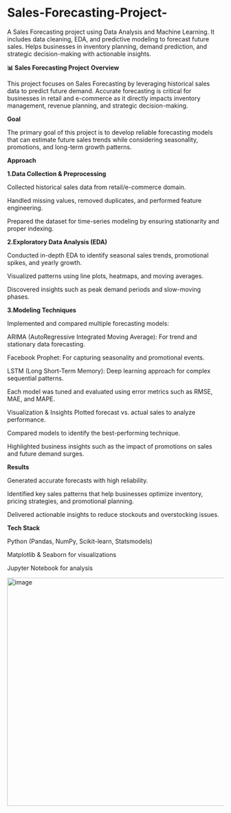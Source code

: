 # Sales-Forecasting-Project-
A Sales Forecasting project using Data Analysis and Machine Learning. It includes data cleaning, EDA, and predictive modeling to forecast future sales. Helps businesses in inventory planning, demand prediction, and strategic decision-making with actionable insights.

**📊 Sales Forecasting Project**
**Overview**

This project focuses on Sales Forecasting by leveraging historical sales data to predict future demand. Accurate forecasting is critical for businesses in retail and e-commerce as it directly impacts inventory management, revenue planning, and strategic decision-making.

**Goal**

The primary goal of this project is to develop reliable forecasting models that can estimate future sales trends while considering seasonality, promotions, and long-term growth patterns.

**Approach**

**1.Data Collection & Preprocessing**

Collected historical sales data from retail/e-commerce domain.

Handled missing values, removed duplicates, and performed feature engineering.

Prepared the dataset for time-series modeling by ensuring stationarity and proper indexing.

**2.Exploratory Data Analysis (EDA)**

Conducted in-depth EDA to identify seasonal sales trends, promotional spikes, and yearly growth.

Visualized patterns using line plots, heatmaps, and moving averages.

Discovered insights such as peak demand periods and slow-moving phases.

**3.Modeling Techniques**

Implemented and compared multiple forecasting models:

ARIMA (AutoRegressive Integrated Moving Average): For trend and stationary data forecasting.

Facebook Prophet: For capturing seasonality and promotional events.

LSTM (Long Short-Term Memory): Deep learning approach for complex sequential patterns.

Each model was tuned and evaluated using error metrics such as RMSE, MAE, and MAPE.

Visualization & Insights
Plotted forecast vs. actual sales to analyze performance.

Compared models to identify the best-performing technique.

Highlighted business insights such as the impact of promotions on sales and future demand surges.

**Results**

Generated accurate forecasts with high reliability.

Identified key sales patterns that help businesses optimize inventory, pricing strategies, and promotional planning.

Delivered actionable insights to reduce stockouts and overstocking issues.

**Tech Stack**

Python (Pandas, NumPy, Scikit-learn, Statsmodels)

Matplotlib & Seaborn for visualizations

Jupyter Notebook for analysis




<img width="821" height="529" alt="image" src="https://github.com/user-attachments/assets/822531f8-e375-4080-b90a-c3e47fda80f9" />
